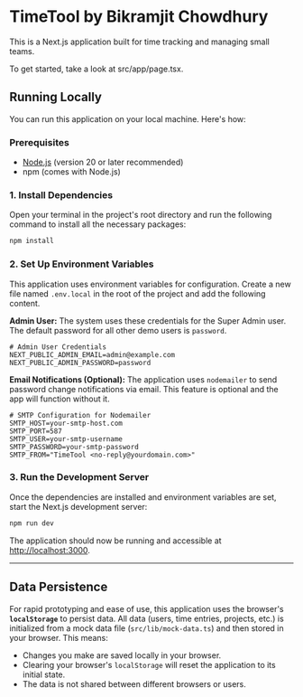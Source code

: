 # TimeTool by Bikramjit Chowdhury

This is a Next.js application built for time tracking and managing small teams.

To get started, take a look at src/app/page.tsx.

## Running Locally

You can run this application on your local machine. Here's how:

### Prerequisites

-   [Node.js](https://nodejs.org/) (version 20 or later recommended)
-   npm (comes with Node.js)

### 1. Install Dependencies

Open your terminal in the project's root directory and run the following command to install all the necessary packages:

```bash
npm install
```

### 2. Set Up Environment Variables

This application uses environment variables for configuration. Create a new file named `.env.local` in the root of the project and add the following content.

**Admin User:**
The system uses these credentials for the Super Admin user. The default password for all other demo users is `password`.

```env
# Admin User Credentials
NEXT_PUBLIC_ADMIN_EMAIL=admin@example.com
NEXT_PUBLIC_ADMIN_PASSWORD=password
```

**Email Notifications (Optional):**
The application uses `nodemailer` to send password change notifications via email. This feature is optional and the app will function without it.

```env
# SMTP Configuration for Nodemailer
SMTP_HOST=your-smtp-host.com
SMTP_PORT=587
SMTP_USER=your-smtp-username
SMTP_PASSWORD=your-smtp-password
SMTP_FROM="TimeTool <no-reply@yourdomain.com>"
```

### 3. Run the Development Server

Once the dependencies are installed and environment variables are set, start the Next.js development server:

```bash
npm run dev
```

The application should now be running and accessible at [http://localhost:3000](http://localhost:3000).

---

## Data Persistence

For rapid prototyping and ease of use, this application uses the browser's **`localStorage`** to persist data. All data (users, time entries, projects, etc.) is initialized from a mock data file (`src/lib/mock-data.ts`) and then stored in your browser. This means:
- Changes you make are saved locally in your browser.
- Clearing your browser's `localStorage` will reset the application to its initial state.
- The data is not shared between different browsers or users.

